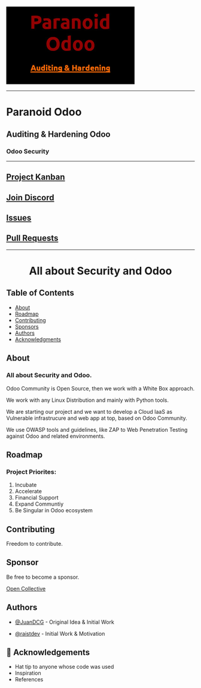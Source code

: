 

![paranoidodoo-logo](paranoidodoo-logo.jpg)

---

# Paranoid Odoo

## Auditing & Hardening Odoo

### Odoo Security

---

## [Project Kanban](https://github.com/orgs/GreenCloud-Consulting/projects/1)

## [Join Discord](https://discord.gg/y4kt5Vp2)

## [Issues](https://https://github.com/GreenCloud-Consulting/paranoid-odoo/issues)

## [Pull Requests](https://github.com/GreenCloud-Consulting/paranoid-odoo/pulls)


---

<h1 align="center"> All about Security and Odoo</h1>

## Table of Contents

- [About](#about)
- [Roadmap](#roadmap)
- [Contributing](#contributing)
- [Sponsors](#sponsors)
- [Authors](#authors)
- [Acknowledgments](#acknowledgement)

## About <a name = "about"></a>

### All about Security and Odoo.

Odoo Community is Open Source, then we work with a White Box approach.

We work with any Linux Distribution and mainly with Python tools.

We are starting our project and we want to develop a Cloud IaaS as Vulnerable infrastrucure and web app at top, based on Odoo Community.

We use OWASP tools and guidelines, like ZAP to Web Penetration Testing against Odoo and related environments.


## Roadmap <a name = "roadmap"></a>

### Project Priorites:

1. Incubate
2. Accelerate
3. Financial Support
4. Expand Communtiy
5. Be Singular in Odoo ecosystem


## Contributing <a name = "contributing"></a>

Freedom to contribute.

## Sponsor <a name = "sponsor"></a>

Be free to become a sponsor.

[Open Collective](https://opencollective.com/greencloud-consulting)

## Authors <a name = "authors"></a>

- [@JuanDCG](https://github.com/JuanDCG) - Original Idea & Initial Work

- [@raistdev](https://github.com/raistdev) - Initial Work & Motivation


## 🎉 Acknowledgements <a name = "acknowledgement"></a>

- Hat tip to anyone whose code was used
- Inspiration
- References